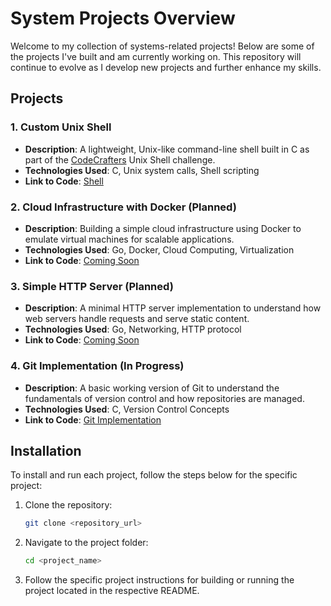 # System Projects Overview

Welcome to my collection of systems-related projects! Below are some of the projects I've built and am currently working on. This repository will continue to evolve as I develop new projects and further enhance my skills.

## Projects

### 1. **Custom Unix Shell**
   - **Description**: A lightweight, Unix-like command-line shell built in C as part of the [CodeCrafters](https://www.codecrafters.io/) Unix Shell challenge.
   - **Technologies Used**: C, Unix system calls, Shell scripting
   - **Link to Code**: [Shell](https://github.com/Kaston-C/shell)

### 2. **Cloud Infrastructure with Docker** (Planned)
   - **Description**: Building a simple cloud infrastructure using Docker to emulate virtual machines for scalable applications.
   - **Technologies Used**: Go, Docker, Cloud Computing, Virtualization
   - **Link to Code**: [Coming Soon](#)

### 3. **Simple HTTP Server** (Planned)
   - **Description**: A minimal HTTP server implementation to understand how web servers handle requests and serve static content.
   - **Technologies Used**: Go, Networking, HTTP protocol
   - **Link to Code**: [Coming Soon](#)

### 4. **Git Implementation** (In Progress)
   - **Description**: A basic working version of Git to understand the fundamentals of version control and how repositories are managed.
   - **Technologies Used**: C, Version Control Concepts
   - **Link to Code**: [Git Implementation](#)

## Installation

To install and run each project, follow the steps below for the specific project:

1. Clone the repository:
   ```bash
   git clone <repository_url>
   ```

2. Navigate to the project folder:
   ```bash
   cd <project_name>
   ```

3. Follow the specific project instructions for building or running the project located in the respective README.
